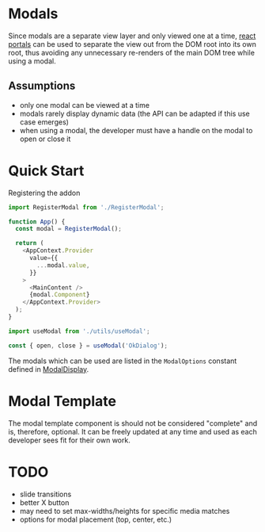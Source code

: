 # Modals

Since modals are a separate view layer and only viewed one at a time, [react portals](https://reactjs.org/docs/portals.html) can be used to separate the view out from the DOM root into its own root, thus avoiding any unnecessary re-renders of the main DOM tree while using a modal.

## Assumptions

- only one modal can be viewed at a time
- modals rarely display dynamic data (the API can be adapted if this use case emerges)
- when using a modal, the developer must have a handle on the modal to open or close it

# Quick Start

Registering the addon

```js
import RegisterModal from './RegisterModal';

function App() {
  const modal = RegisterModal();

  return (
    <AppContext.Provider
      value={{
        ...modal.value,
      }}
    >
      <MainContent />
      {modal.Component}
    </AppContext.Provider>
  );
}
```

```js
import useModal from './utils/useModal';

const { open, close } = useModal('OkDialog');
```

The modals which can be used are listed in the `ModalOptions` constant defined in [ModalDisplay](./ModalDisplay.jsx).

# Modal Template

The modal template component is should not be considered "complete" and is, therefore, optional. It can be freely updated at any time and used as each developer sees fit for their own work.

# TODO

- slide transitions
- better X button
- may need to set max-widths/heights for specific media matches
- options for modal placement (top, center, etc.)
